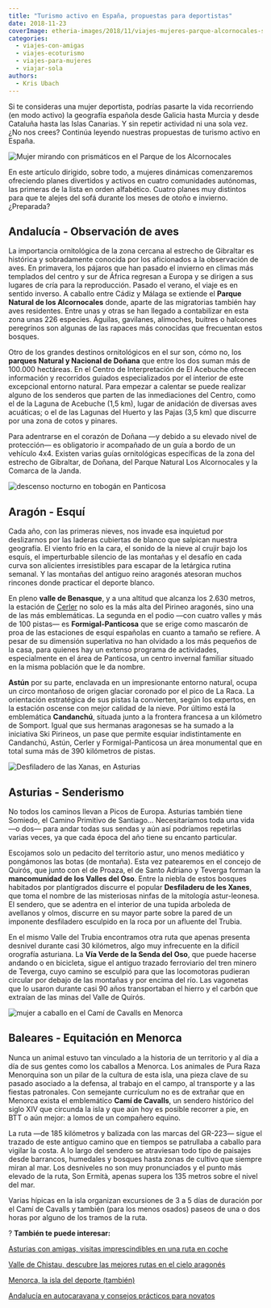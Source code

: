 ```yaml
---
title: "Turismo activo en España, propuestas para deportistas"
date: 2018-11-23
coverImage: etheria-images/2018/11/viajes-mujeres-parque-alcornocales-senderismo.jpg
categories: 
  - viajes-con-amigas
  - viajes-ecoturismo
  - viajes-para-mujeres
  - viajar-sola
authors: 
  - Kris Ubach
---
```


Si te consideras una mujer deportista, podrías pasarte la vida recorriendo (en modo 
activo) la geografía española desde Galicia hasta Murcia y desde Cataluña hasta las 
Islas Canarias. Y sin repetir actividad ni una sola vez. ¿No nos crees? Continúa leyendo 
nuestras propuestas de turismo activo en España. 

![Mujer mirando con prismáticos en el Parque de los Alcornocales](etheria-images/2018/11/viajes-mujeres-parque-alcornocales-senderismo-1024x570.jpg "Observación de aves en el Parque de los Alcornocales. ©K.U.")

En este artículo dirigido, sobre todo, a mujeres dinámicas comenzaremos ofreciendo 
planes divertidos y activos en cuatro comunidades autónomas, las primeras de la lista en 
orden alfabético. Cuatro planes muy distintos para que te alejes del sofá durante los 
meses de otoño e invierno. ¿Preparada? 

## Andalucía - Observación de aves

La importancia ornitológica de la zona cercana al estrecho de Gibraltar es histórica y 
sobradamente conocida por los aficionados a la observación de aves. En primavera, los 
pájaros que han pasado el invierno en climas más templados del centro y sur de África 
regresan a Europa y se dirigen a sus lugares de cría para la reproducción. Pasado el 
verano, el viaje es en sentido inverso. A caballo entre Cádiz y Málaga se extiende el 
**Parque Natural de los Alcornocales** donde, aparte de las migratorias también hay aves 
residentes. Entre unas y otras se han llegado a contabilizar en esta zona unas 226 
especies. Águilas, gavilanes, alimoches, buitres o halcones peregrinos son algunas de 
las rapaces más conocidas que frecuentan estos bosques. 

Otro de los grandes destinos ornitológicos en el sur son, cómo no, los **parques Natural 
y Nacional de Doñana** que entre los dos suman más de 100.000 hectáreas. En el Centro de 
Interpretación de El Acebuche ofrecen información y recorridos guiados especializados 
por el interior de este excepcional entorno natural. Para empezar a calentar se puede 
realizar alguno de los senderos que parten de las inmediaciones del Centro, como el de 
la Laguna de Acebuche (1,5 km), lugar de anidación de diversas aves acuáticas; o el de 
las Lagunas del Huerto y las Pajas (3,5 km) que discurre por una zona de cotos y 
pinares. 

Para adentrarse en el corazón de Doñana —y debido a su elevado nivel de protección— es 
obligatorio ir acompañado de un guía a bordo de un vehículo 4x4. Existen varias guías 
ornitológicas específicas de la zona del estrecho de Gibraltar, de Doñana, del Parque 
Natural Los Alcornocales y la Comarca de la Janda. 

![descenso nocturno en tobogán en Panticosa](etheria-images/2018/11/toboganing-nocturno-aramon-1024x682.jpg "El toboganning es una de las experiencias que se pueden disfrutar en Formigal-Panticosa. Es un descenso nocturno en trineo por una pista de 2,5 km. © Aramon")

## Aragón - Esquí

Cada año, con las primeras nieves, nos invade esa inquietud por deslizarnos por las 
laderas cubiertas de blanco que salpican nuestra geografía. El viento frío en la cara, 
el sonido de la nieve al crujir bajo los esquís, el imperturbable silencio de las 
montañas y el desafío en cada curva son alicientes irresistibles para escapar de la 
letárgica rutina semanal. Y las montañas del antiguo reino aragonés atesoran muchos 
rincones donde practicar el deporte blanco. 

En pleno **valle de Benasque**, y a una altitud que alcanza los 2.630 metros, la 
estación de [Cerler](https://www.cerler.com/) no solo es la más alta del Pirineo 
aragonés, sino una de las más emblemáticas. La segunda en el podio —con cuatro valles y 
más de 100 pistas— es **Formigal-Panticosa** que se erige como mascarón de proa de las 
estaciones de esquí españolas en cuanto a tamaño se refiere. A pesar de su dimensión 
superlativa no han olvidado a los más pequeños de la casa, para quienes hay un extenso 
programa de actividades, especialmente en el área de Panticosa, un centro invernal 
familiar situado en la misma población que le da nombre. 

**Astún** por su parte, enclavada en un impresionante entorno natural, ocupa un circo 
montañoso de origen glaciar coronado por el pico de La Raca. La orientación estratégica 
de sus pistas la convierten, según los expertos, en la estación oscense con mejor 
calidad de la nieve. Por último está la emblemática **Candanchú**, situada junto a la 
frontera francesa a un kilómetro de Somport. Igual que sus hermanas aragonesas se ha 
sumado a la iniciativa Ski Pirineos, un pase que permite esquiar indistintamente en 
Candanchú, Astún, Cerler y Formigal-Panticosa un área monumental que en total suma más 
de 390 kilómetros de pistas. 

![Desfiladero de las Xanas, en Asturias](etheria-images/2018/11/viajes-mujeres-ruta-Desfiladero-Xanas-1024x683.jpg "Desfiladero de las Xanas, en Asturias. ©K.U.")

## Asturias - Senderismo

No todos los caminos llevan a Picos de Europa. Asturias también tiene Somiedo, el Camino 
Primitivo de Santiago... Necesitaríamos toda una vida —o dos— para andar todas sus 
sendas y aún así podríamos repetirlas varias veces, ya que cada época del año tiene su 
encanto particular. 

Escojamos solo un pedacito del territorio astur, uno menos mediático y pongámonos las 
botas (de montaña). Esta vez patearemos en el concejo de Quirós, que junto con el de 
Proaza, el de Santo Adriano y Teverga forman la **mancomunidad de los Valles del Oso**. 
Entre la niebla de estos bosques habitados por plantígrados discurre el popular 
**Desfiladeru de les Xanes**, que toma el nombre de las misteriosas ninfas de la 
mitología astur-leonesa. El sendero, que se adentra en el interior de una tupida 
arboleda de avellanos y olmos, discurre en su mayor parte sobre la pared de un imponente 
desfiladero esculpido en la roca por un afluente del Trubia. 

En el mismo Valle del Trubia encontramos otra ruta que apenas presenta desnivel durante 
casi 30 kilómetros, algo muy infrecuente en la difícil orografía asturiana. La **Vía 
Verde de la Senda del Oso**, que puede hacerse andando o en bicicleta, sigue el antiguo 
trazado ferroviario del tren minero de Teverga, cuyo camino se esculpió para que las 
locomotoras pudieran circular por debajo de las montañas y por encima del río. Las 
vagonetas que lo usaron durante casi 90 años transportaban el hierro y el carbón que 
extraían de las minas del Valle de Quirós. 

![mujer a caballo en el Camí de Cavalls en Menorca](etheria-images/2018/11/viajes-mujeres-Menorca-Cami-Cavalls-1024x683.jpg "El Camí de Cavalls recorre la costa menorquina. ©K.U.")

## Baleares - Equitación en Menorca

Nunca un animal estuvo tan vinculado a la historia de un territorio y al día a día de 
sus gentes como los caballos a Menorca. Los animales de Pura Raza Menorquina son un 
pilar de la cultura de esta isla, una pieza clave de su pasado asociado a la defensa, al 
trabajo en el campo, al transporte y a las fiestas patronales. Con semejante currículum 
no es de extrañar que en Menorca exista el emblemático **Camí de Cavalls**, un sendero 
histórico del siglo XIV que circunda la isla y que aún hoy es posible recorrer a pie, en 
BTT o aún mejor: a lomos de un compañero equino. 

La ruta —de 185 kilómetros y balizada con las marcas del GR-223— sigue el trazado de 
este antiguo camino que en tiempos se patrullaba a caballo para vigilar la costa. A lo 
largo del sendero se atraviesan todo tipo de paisajes desde barrancos, humedales y 
bosques hasta zonas de cultivo que siempre miran al mar. Los desniveles no son muy 
pronunciados y el punto más elevado de la ruta, Son Ermità, apenas supera los 135 metros 
sobre el nivel del mar. 

Varias hípicas en la isla organizan excursiones de 3 a 5 días de duración por el Camí de 
Cavalls y también (para los menos osados) paseos de una o dos horas por alguno de los 
tramos de la ruta. 

? **También te puede interesar:** 

[Asturias con amigas, visitas imprescindibles en una ruta en 
coche](https://etheriamagazine.com/2022/01/17/asturias-en-coche-guia-imprescindible/) 

[Valle de Chistau, descubre las mejores rutas en el cielo 
aragonés](https://etheriamagazine.com/2021/12/07/valle-de-chistau-huesca/) 

[Menorca, la isla del deporte 
(también)](https://etheriamagazine.com/2019/01/24/viajeras-aventureras-en-menorca/) 

[Andalucía en autocaravana y consejos prácticos para 
novatos](https://etheriamagazine.com/2021/04/07/consejos-rutas-andalucia-en-autocaravana/)
